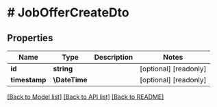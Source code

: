 # # JobOfferCreateDto

## Properties

Name | Type | Description | Notes
------------ | ------------- | ------------- | -------------
**id** | **string** |  | [optional] [readonly]
**timestamp** | **\DateTime** |  | [optional] [readonly]

[[Back to Model list]](../../README.md#models) [[Back to API list]](../../README.md#endpoints) [[Back to README]](../../README.md)
